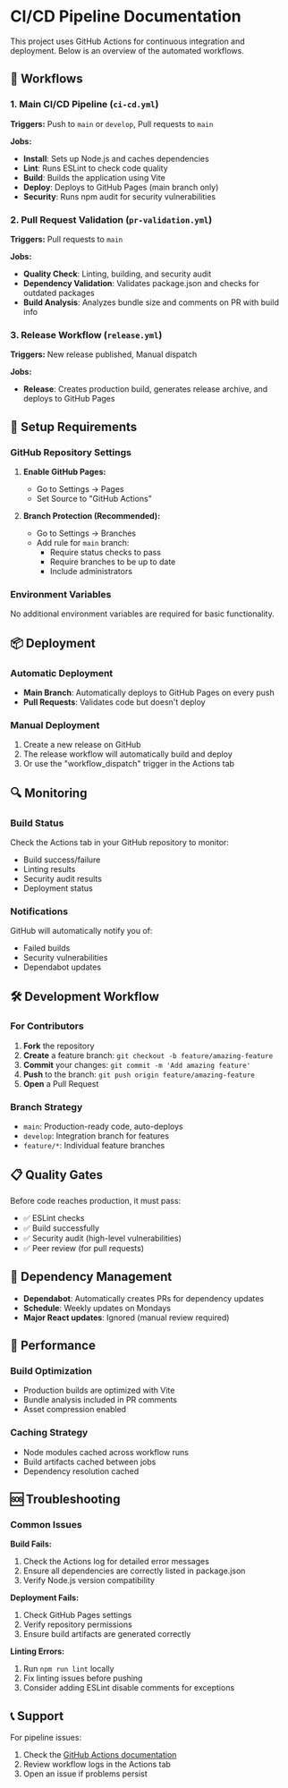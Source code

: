 # CI/CD Pipeline Documentation

This project uses GitHub Actions for continuous integration and deployment. Below is an overview of the automated workflows.

## 🚀 Workflows

### 1. Main CI/CD Pipeline (`ci-cd.yml`)

**Triggers:** Push to `main` or `develop`, Pull requests to `main`

**Jobs:**

- **Install**: Sets up Node.js and caches dependencies
- **Lint**: Runs ESLint to check code quality
- **Build**: Builds the application using Vite
- **Deploy**: Deploys to GitHub Pages (main branch only)
- **Security**: Runs npm audit for security vulnerabilities

### 2. Pull Request Validation (`pr-validation.yml`)

**Triggers:** Pull requests to `main`

**Jobs:**

- **Quality Check**: Linting, building, and security audit
- **Dependency Validation**: Validates package.json and checks for outdated packages
- **Build Analysis**: Analyzes bundle size and comments on PR with build info

### 3. Release Workflow (`release.yml`)

**Triggers:** New release published, Manual dispatch

**Jobs:**

- **Release**: Creates production build, generates release archive, and deploys to GitHub Pages

## 🔧 Setup Requirements

### GitHub Repository Settings

1. **Enable GitHub Pages:**

   - Go to Settings → Pages
   - Set Source to "GitHub Actions"

2. **Branch Protection (Recommended):**
   - Go to Settings → Branches
   - Add rule for `main` branch:
     - Require status checks to pass
     - Require branches to be up to date
     - Include administrators

### Environment Variables

No additional environment variables are required for basic functionality.

## 📦 Deployment

### Automatic Deployment

- **Main Branch**: Automatically deploys to GitHub Pages on every push
- **Pull Requests**: Validates code but doesn't deploy

### Manual Deployment

1. Create a new release on GitHub
2. The release workflow will automatically build and deploy
3. Or use the "workflow_dispatch" trigger in the Actions tab

## 🔍 Monitoring

### Build Status

Check the Actions tab in your GitHub repository to monitor:

- Build success/failure
- Linting results
- Security audit results
- Deployment status

### Notifications

GitHub will automatically notify you of:

- Failed builds
- Security vulnerabilities
- Dependabot updates

## 🛠 Development Workflow

### For Contributors

1. **Fork** the repository
2. **Create** a feature branch: `git checkout -b feature/amazing-feature`
3. **Commit** your changes: `git commit -m 'Add amazing feature'`
4. **Push** to the branch: `git push origin feature/amazing-feature`
5. **Open** a Pull Request

### Branch Strategy

- `main`: Production-ready code, auto-deploys
- `develop`: Integration branch for features
- `feature/*`: Individual feature branches

## 📋 Quality Gates

Before code reaches production, it must pass:

- ✅ ESLint checks
- ✅ Build successfully
- ✅ Security audit (high-level vulnerabilities)
- ✅ Peer review (for pull requests)

## 🔄 Dependency Management

- **Dependabot**: Automatically creates PRs for dependency updates
- **Schedule**: Weekly updates on Mondays
- **Major React updates**: Ignored (manual review required)

## 🎯 Performance

### Build Optimization

- Production builds are optimized with Vite
- Bundle analysis included in PR comments
- Asset compression enabled

### Caching Strategy

- Node modules cached across workflow runs
- Build artifacts cached between jobs
- Dependency resolution cached

## 🆘 Troubleshooting

### Common Issues

**Build Fails:**

1. Check the Actions log for detailed error messages
2. Ensure all dependencies are correctly listed in package.json
3. Verify Node.js version compatibility

**Deployment Fails:**

1. Check GitHub Pages settings
2. Verify repository permissions
3. Ensure build artifacts are generated correctly

**Linting Errors:**

1. Run `npm run lint` locally
2. Fix linting issues before pushing
3. Consider adding ESLint disable comments for exceptions

## 📞 Support

For pipeline issues:

1. Check the [GitHub Actions documentation](https://docs.github.com/actions)
2. Review workflow logs in the Actions tab
3. Open an issue if problems persist

